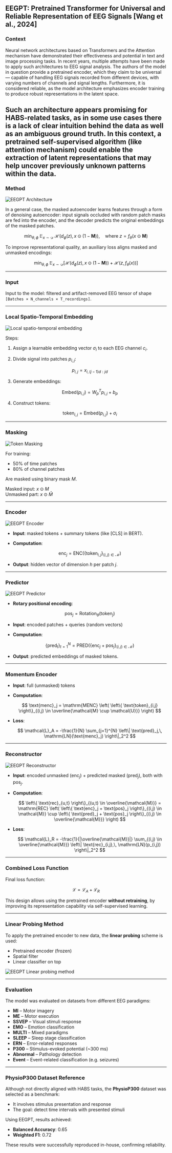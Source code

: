## EEGPT: Pretrained Transformer for Universal and Reliable Representation of EEG Signals [Wang et al., 2024]

### Context

Neural network architectures based on Transformers and the Attention mechanism have demonstrated their effectiveness and potential in text and image processing tasks. In recent years, multiple attempts have been made to apply such architectures to EEG signal analysis. The authors of the model in question provide a pretrained encoder, which they claim to be universal — capable of handling EEG signals recorded from different devices, with varying numbers of channels and signal lengths. Furthermore, it is considered reliable, as the model architecture emphasizes encoder training to produce robust representations in the latent space.

Such an architecture appears promising for HABS-related tasks, as in some use cases there is a lack of clear intuition behind the data as well as an ambiguous ground truth. In this context, a pretrained self-supervised algorithm (like attention mechanism) could enable the extraction of latent representations that may help uncover previously unknown patterns within the data.
---

### Method

![EEGPT Architecture](images/EEGPT_architecture.png)

In a general case, the masked autoencoder learns features through a form of denoising autoencoder: input signals occluded with random patch masks are fed into the encoder, and the decoder predicts the original embeddings of the masked patches.

$$
\min_{\theta, \phi} \; \mathbb{E}_{x \sim \mathcal{D}} \; \mathcal{H}(d_{\phi}(z),\, x \odot (1 - \mathbf{M})), \quad 
\text{where } z = f_{\theta}(x \odot \mathbf{M})
$$

To improve representational quality, an auxiliary loss aligns masked and unmasked encodings:

$$
\min_{\theta, \phi} \; \mathbb{E}_{x \sim \mathcal{D}} \left[ 
\mathcal{H}(d_{\phi}(z),\, x \odot (1 - \mathbf{M})) + \mathcal{H}(z,\, f_{\theta}(x))
\right]
$$

---

### Input

Input to the model: filtered and artifact-removed EEG tensor of shape  
`[Batches × N_channels × T_recordings]`.

---

### Local Spatio-Temporal Embedding

![Local spatio-temporal embedding](images/EEGPT_patches.png)

Steps:

1. Assign a learnable embedding vector $\sigma_i$ to each EEG channel $c_i$.
2. Divide signal into patches $p_{i,j}$:

   $$
   p_{i,j} = x_{i,(j-1)d:jd}
   $$

3. Generate embeddings:

   $$
   \text{Embed}(p_{i,j}) = W_p^T p_{i,j} + b_p
   $$

4. Construct tokens:

   $$
   \text{token}_{i,j} = \text{Embed}(p_{i,j}) + \sigma_i
   $$

---

### Masking

![Token Masking](images/EEGPT_masking.png)

For training:
- 50% of time patches
- 80% of channel patches

Are masked using binary mask $M$.

Masked input: $x \odot M$  
Unmasked part: $x \odot \bar{M}$

---

### Encoder

![EEGPT Encoder](images/EEGPT_Encoder.png)

- **Input**: masked tokens + summary tokens (like [CLS] in BERT).
- **Computation**:

  $$
  \text{enc}_j = \mathrm{ENC} \left( \left\{ \text{token}_{i,j} \right\}_{(i,j) \in \mathcal{M}} \right)
  $$

- **Output**: hidden vector of dimension $h$ per patch $j$.

---

### Predictor

![EEGPT Predictor](images/EEGPT_predictor.png)

- **Rotary positional encoding**:

  $$
  \text{pos}_j = \text{Rotation}_\theta(\text{token}_j)
  $$

- **Input**: encoded patches + queries (random vectors)
- **Computation**:

  $$
  \left\{ \text{pred}_t \right\}_{t=1}^{N} = \mathrm{PRED} \left( \left\{ \text{enc}_j + \text{pos}_j \right\}_{(i,j) \in \mathcal{M}} \right)
  $$

- **Output**: predicted embeddings of masked tokens.

---

### Momentum Encoder

- **Input**: full (unmasked) tokens
- **Computation**:

  $$
  \text{menc}_j = \mathrm{MENC} \left( \left\{ \text{token}_{i,j} \right\}_{(i,j) \in \overline{\mathcal{M} \cup \mathcal{U}}} \right)
  $$

- **Loss**:

  $$
  \mathcal{L}_A = -\frac{1}{N} \sum_{j=1}^{N} \left\| \text{pred}_j,\, \mathrm{LN}(\text{menc}_j) \right\|_2^2
  $$

---

### Reconstructor

![EEGPT Reconstructor](images/EEGPT_Reconstructor.png)

- **Input**: encoded unmasked ($\text{enc}_j$) + predicted masked ($\text{pred}_j$), both with $\text{pos}_j$.
- **Computation**:

  $$
  \left\{ \text{rec}_{u,t} \right\}_{(u,t) \in \overline{\mathcal{M}}} =
  \mathrm{REC} \left(
  \left\{ \text{enc}_j + \text{pos}_j \right\}_{(i,j) \in \mathcal{M}} \cup
  \left\{ \text{pred}_j + \text{pos}_j \right\}_{(i,j) \in \overline{\mathcal{M}}}
  \right)
  $$

- **Loss**:

  $$
  \mathcal{L}_R = -\frac{1}{|\overline{\mathcal{M}}|} 
  \sum_{(i,j) \in \overline{\mathcal{M}}} 
  \left\| \text{rec}_{i,j},\, \mathrm{LN}(p_{i,j}) \right\|_2^2
  $$

---

### Combined Loss Function

Final loss function:

$$
\mathcal{L} = \mathcal{L}_A + \mathcal{L}_R
$$

This design allows using the pretrained encoder **without retraining**, by improving its representation capability via self-supervised learning.

---

### Linear Probing Method

To apply the pretrained encoder to new data, the **linear probing** scheme is used:

- Pretrained encoder (frozen)
- Spatial filter
- Linear classifier on top

![EEGPT Linear probing method](images/EEGPT_lin_prob.png)

---

### Evaluation

The model was evaluated on datasets from different EEG paradigms:

- **MI** – Motor imagery  
- **ME** – Motor execution  
- **SSVEP** – Visual stimuli response  
- **EMO** – Emotion classification  
- **MULTI** – Mixed paradigms  
- **SLEEP** – Sleep stage classification  
- **ERN** – Error-related responses  
- **P300** – Stimulus-evoked potential (~300 ms)  
- **Abnormal** – Pathology detection  
- **Event** – Event-related classification (e.g. seizures)

---

### PhysioP300 Dataset Reference

Although not directly aligned with HABS tasks, the **PhysioP300** dataset was selected as a benchmark:

- It involves stimulus presentation and response
- The goal: detect time intervals with presented stimuli

Using EEGPT, results achieved:

- **Balanced Accuracy**: 0.65  
- **Weighted F1**: 0.72

These results were successfully reproduced in-house, confirming reliability.


